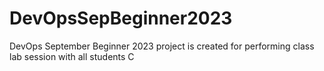 # DevOpsSepBeginner2023
DevOps September Beginner 2023 project is created for performing class lab session with all students
C